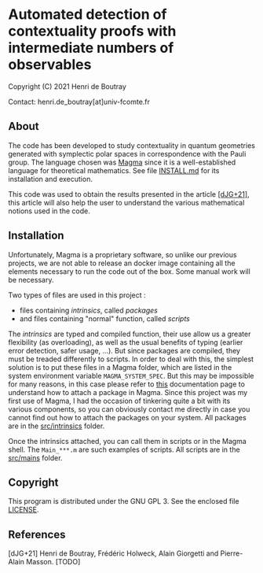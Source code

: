 # Automated detection of contextuality proofs with intermediate numbers of observables

Copyright (C) 2021 Henri de Boutray

Contact: henri.de_boutray[at]univ-fcomte.fr

## About

The code has been developed to study contextuality in quantum geometries
generated with symplectic polar spaces in correspondence with the Pauli group.
The language chosen was [Magma](http://magma.maths.usyd.edu.au) since it is a
well-established language for theoretical mathematics. See file
[INSTALL.md](INSTALL.md) for its installation and execution.

This code was used to obtain the results presented in the article 
[[dJG+21]](#dJG21), this article will also help the user to understand the
various mathematical notions used in the code.

## Installation

Unfortunately, Magma is a proprietary software, so unlike our previous projects,
we are not able to release an docker image containing all the elements necessary
to run the code out of the box. Some manual work will be necessary.

Two types of files are used in this project : 
- files containing *intrinsics*, called *packages*
- and files containing "normal" function, called *scripts*

The *intrinsics* are typed and compiled function, their use allow us a greater
flexibility (as overloading), as well as the usual benefits of typing (earlier
error detection, safer usage, ...). But since packages are compiled, they must
be treaded differently to scripts. In order to deal with this, the simplest
solution is to put these files in a Magma folder, which are listed in the system
environment variable `MAGMA_SYSTEM_SPEC`. But this may be impossible for many
reasons, in this case please refer to
[this](https://magma.maths.usyd.edu.au/magma/handbook/text/24) documentation
page to understand how to attach a package in Magma. Since this project was my
first use of Magma, I had the occasion of tinkering quite a bit with its various
components, so you can obviously contact me directly in case you cannot find out
how to attach the packages on your system. All packages are in the 
[src/intrinsics](src/intrinsics) folder.

Once the intrinsics attached, you can call them in scripts or in the Magma
shell. The `Main_***.m` are such examples of scripts. All scripts are in the 
[src/mains](src/mains) folder.

## Copyright

This program is distributed under the GNU GPL 3. See the enclosed file 
[LICENSE](LICENSE).

## References

<a id="dJG21"/>[dJG+21] Henri de Boutray, Frédéric  Holweck, Alain Giorgetti and
  Pierre-Alain Masson. [TODO]